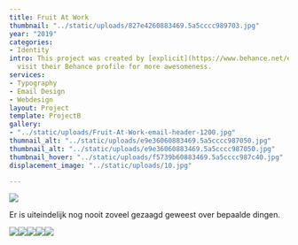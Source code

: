 ```yaml
---
title: Fruit At Work
thumbnail: "../static/uploads/827e4260883469.5a5cccc989703.jpg"
year: "2019"
categories:
- Identity
intro: This project was created by [explicit](https://www.behance.net/explic_it),
  visit their Behance profile for more awesomeness.
services:
- Typography
- Email Design
- Webdesign
layout: Project
template: ProjectB
gallery:
- "../static/uploads/Fruit-At-Work-email-header-1200.jpg"
thumnail_alt: "../static/uploads/e9e36060883469.5a5cccc987050.jpg"
thumbnail_alt: "../static/uploads/e9e36060883469.5a5cccc987050.jpg"
thumbnail_hover: "../static/uploads/f5739b60883469.5a5cccc987c40.jpg"
displacement_image: "../static/uploads/10.jpg"

---
```

![](/uploads/d1eb3270439237.5ba36d85ba378.jpg)

Er is uiteindelijk nog nooit zoveel gezaagd geweest over bepaalde dingen.

![](/uploads/b2fa9a70439237.5ba36d85b97d2.jpg)![](/uploads/70a95970439237.5ba3cd1d868d1.gif)![](/uploads/05ef7170439237.5bae3c249353c.jpg)![](/uploads/e6509c70439237.5ba51d718b01c.jpg)![](/uploads/4decee70439237.5baced37c49e4.jpg)